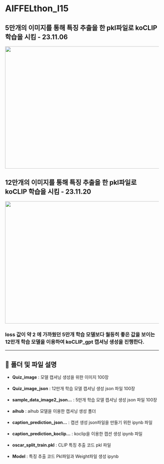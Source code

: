 # AIFFELthon_I15 


## 5만개의 이미지를 통해 특징 추출을 한 pkl파일로 koCLIP 학습을 시킴 - 23.11.06


<img src="https://github.com/elliekim9881/AIFFELthon_I15/assets/133068862/d2ac06da-fd31-4a06-bd79-88a2528d8e9d" width="750" height="400">



## 12만개의 이미지를 통해 특징 추출을 한 pkl파일로 koCLIP 학습을 시킴 - 23.11.20


<img src="https://github.com/elliekim9881/AIFFELthon_I15/assets/133068862/33a43ea0-6606-4c40-872d-c6ca3aa38278" width="750" height="400">


### loss 값이 약 2 에 가까웠던 5만개 학습 모델보다 월등히 좋은 값을 보이는 12만개 학습 모델을 이용하여 koCLIP_gpt 캡셔닝 생성을 진행한다.

------------

## :floppy_disk: 폴더 및 파일 설명
- **Quiz_image** : 모델 캡셔닝 생성을 위한 이미지 100장<br><br>
- **Quiz_image_json** : 12만개 학습 모델 캡셔닝 생성 json 파일 100장<br><br>
- **sample_data_image2_json...** : 5만개 학습 모델 캡셔닝 생성 json 파일 100장<br><br>
- **aihub** : aihub 모델을 이용한 캡셔닝 생성 폴더<br><br>
- **caption_prediction_json...** : 캡션 생성 json파일을 만들기 위한 ipynb 파일<br><br>
- **caption_prediction_koclip...** : koclip을 이용한 캡션 생성 ipynb 파일<br><br>
- **oscar_split_train.pkl** : CLIP 특징 추출 코드 pkl 파일<br><br>
- **Model** : 특징 추출 코드 Pkl파일과 Weight파일 생성 ipynb 
